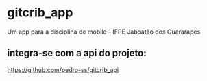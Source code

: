 # gitcrib_app
Um app para a disciplina de mobile - IFPE Jaboatão dos Guararapes

## integra-se com a api do projeto:
https://github.com/pedro-ss/gitcrib_api
